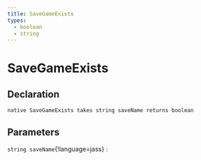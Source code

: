```yaml
---
title: SaveGameExists
types:
  - boolean
  - string
---
```


# SaveGameExists

## Declaration

```jass
native SaveGameExists takes string saveName returns boolean
```

## Parameters
`string saveName`{!language=jass}
: 

